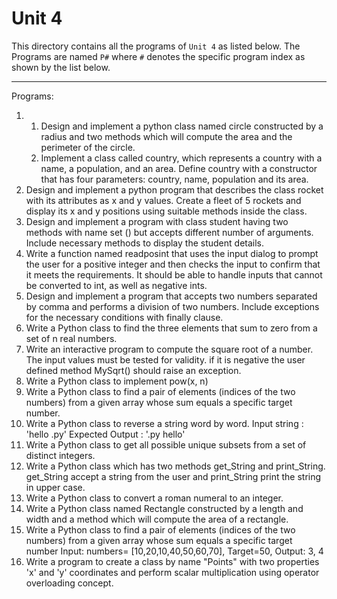 # Unit 4

This directory contains all the programs of `Unit 4` as listed below. The Programs are named `P#` where `#` denotes the specific program index as shown by the list below.
___

Programs:
1. 1. Design and implement a python class named circle constructed by a radius and two methods which will compute the area and the perimeter of the circle.
    1. Implement a class called country, which represents a country with a name, a population, and an area. Define country with a constructor that has four parameters: country, name, population and its area.
1. Design and implement a python program that describes the class rocket with its attributes as x and y values. Create a fleet of 5 rockets and display its x and y positions using suitable methods inside the class.
1. Design and implement a program with class student having two methods with name set () but accepts different number of arguments. Include necessary methods to display the student details.
1. Write a function named readposint that uses the input dialog to prompt the user for a positive integer and then checks the input to confirm that it meets the requirements. It should be able to handle inputs that cannot be converted to int, as well as negative ints.
1. Design and implement a program that accepts two numbers separated by comma and performs a division of two numbers. Include exceptions for the necessary conditions with finally clause.
1. Write a Python class to find the three elements that sum to zero from a set of n real numbers.
1. Write an interactive program to compute the square root of a number. The input values must be tested for validity. if it is negative the user defined method MySqrt() should raise an exception.
1. Write a Python class to implement pow(x, n)
1. Write a Python class to find a pair of elements (indices of the two numbers) from a given array whose sum equals a specific target number.
1. Write a Python class to reverse a string word by word.
Input string : 'hello .py'
Expected Output : '.py hello'
1. Write a Python class to get all possible unique subsets from a set of distinct integers.
1. Write a Python class which has two methods get_String and print_String. get_String accept a string from the user and print_String print the string in upper case.
1. Write a Python class to convert a roman numeral to an integer.
1. Write a Python class named Rectangle constructed by a length and width and a method which will compute the area of a rectangle.
1. Write a Python class to find a pair of elements (indices of the two numbers) from a given array whose sum equals a specific target number
Input: numbers= [10,20,10,40,50,60,70], Target=50, Output: 3, 4
1. Write a program to create a class by name "Points" with two properties 'x' and 'y' coordinates and perform scalar multiplication using operator overloading concept.